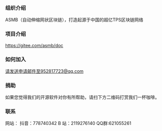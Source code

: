 ### 组织介绍

ASMB（自动伸缩网状区块链），打造起源于中国的超亿TPS区块链网络

### 项目介绍

https://gitee.com/asmb/doc

### 如何加入
请发送申请邮件至952817723@qq.com

### 捐助
如果您觉得我们的开源软件对你有所帮助，请扫下方二维码打赏我们一杯咖啡。

### 联系
网站：
抖音：778740342
B 站：2119276140
QQ群:621055261
